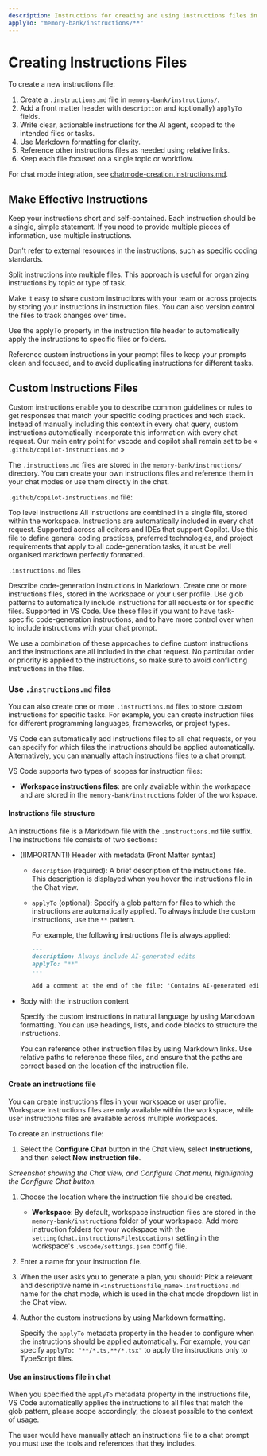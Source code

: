 ```yaml
---
description: Instructions for creating and using instructions files in this workspace.
applyTo: "memory-bank/instructions/**"
---
```


# Creating Instructions Files

To create a new instructions file:

1. Create a `.instructions.md` file in `memory-bank/instructions/`.
2. Add a front matter header with `description` and (optionally) `applyTo` fields.
3. Write clear, actionable instructions for the AI agent, scoped to the intended files or tasks.
4. Use Markdown formatting for clarity.
5. Reference other instructions files as needed using relative links.
6. Keep each file focused on a single topic or workflow.

For chat mode integration, see [chatmode-creation.instructions.md](../instructions/chatmode-creation.instructions.md).

## Make Effective Instructions

Keep your instructions short and self-contained. Each instruction should be a single, simple statement. If you need to provide multiple pieces of information, use multiple instructions.

Don't refer to external resources in the instructions, such as specific coding standards.

Split instructions into multiple files. This approach is useful for organizing instructions by topic or type of task.

Make it easy to share custom instructions with your team or across projects by storing your instructions in instruction files. You can also version control the files to track changes over time.

Use the applyTo property in the instruction file header to automatically apply the instructions to specific files or folders.

Reference custom instructions in your prompt files to keep your prompts clean and focused, and to avoid duplicating instructions for different tasks.

## Custom Instructions Files

Custom instructions enable you to describe common guidelines or rules to get responses that match your specific coding practices and tech stack. Instead of manually including this context in every chat query, custom instructions automatically incorporate this information with every chat request. Our main entry point for vscode and copilot shall remain set to be « `.github/copilot-instructions.md` »

The `.instructions.md` files are stored in the `memory-bank/instructions/` directory. You can create your own instructions files and reference them in your chat modes or use them directly in the chat.

`.github/copilot-instructions.md` file:

Top level instructions
All instructions are combined in a single file, stored within the workspace.
Instructions are automatically included in every chat request.
Supported across all editors and IDEs that support Copilot.
Use this file to define general coding practices, preferred technologies, and project requirements that apply to all code-generation tasks, it must be well organised markdown perfectly formatted.

`.instructions.md` files

Describe code-generation instructions in Markdown.
Create one or more instructions files, stored in the workspace or your user profile.
Use glob patterns to automatically include instructions for all requests or for specific files.
Supported in VS Code.
Use these files if you want to have task-specific code-generation instructions, and to have more control over when to include instructions with your chat prompt.

We use a combination of these approaches to define custom instructions and the instructions are all included in the chat request. No particular order or priority is applied to the instructions, so make sure to avoid conflicting instructions in the files.

### Use `.instructions.md` files

You can also create one or more `.instructions.md` files to store custom instructions for specific tasks. For example, you can create instruction files for different programming languages, frameworks, or project types.

VS Code can automatically add instructions files to all chat requests, or you can specify for which files the instructions should be applied automatically. Alternatively, you can manually attach instructions files to a chat prompt.

VS Code supports two types of scopes for instruction files:

- **Workspace instructions files**: are only available within the workspace and are stored in the `memory-bank/instructions` folder of the workspace.

#### Instructions file structure

An instructions file is a Markdown file with the `.instructions.md` file suffix. The instructions file consists of two sections:

- (!IMPORTANT!) Header with metadata (Front Matter syntax)

  - `description` (required): A brief description of the instructions file. This description is displayed when you hover the instructions file in the Chat view.
  - `applyTo` (optional): Specify a glob pattern for files to which the instructions are automatically applied. To always include the custom instructions, use the `**` pattern.

    For example, the following instructions file is always applied:

    ```markdown
    ---
    description: Always include AI-generated edits
    applyTo: "**"
    ---

    Add a comment at the end of the file: 'Contains AI-generated edits.'
    ```

- Body with the instruction content

  Specify the custom instructions in natural language by using Markdown formatting. You can use headings, lists, and code blocks to structure the instructions.

  You can reference other instruction files by using Markdown links. Use relative paths to reference these files, and ensure that the paths are correct based on the location of the instruction file.

#### Create an instructions file

You can create instructions files in your workspace or user profile. Workspace instructions files are only available within the workspace, while user instructions files are available across multiple workspaces.

To create an instructions file:

1. Select the **Configure Chat** button in the Chat view, select **Instructions**, and then select **New instruction file**.

_Screenshot showing the Chat view, and Configure Chat menu, highlighting the Configure Chat button._

1. Choose the location where the instruction file should be created.


    * **Workspace**: By default, workspace instruction files are stored in the `memory-bank/instructions` folder of your workspace. Add more instruction folders for your workspace with the `setting(chat.instructionsFilesLocations)` setting in the workspace's `.vscode/settings.json` config file.

1. Enter a name for your instruction file.
2. When the user asks you to generate a plan, you should:
   Pick a relevant and descriptive name in `<instructionsfile_name>.instructions.md` name for the chat mode, which is used in the chat mode dropdown list in the Chat view.

3. Author the custom instructions by using Markdown formatting.

   Specify the `applyTo` metadata property in the header to configure when the instructions should be applied automatically. For example, you can specify `applyTo: "**/*.ts,**/*.tsx"` to apply the instructions only to TypeScript files.

#### Use an instructions file in chat

When you specified the `applyTo` metadata property in the instructions file, VS Code automatically applies the instructions to all files that match the glob pattern, please scope accordingly, the closest possible to the context of usage.

The user would have manually attach an instructions file to a chat prompt you must use the tools and references that they includes.

